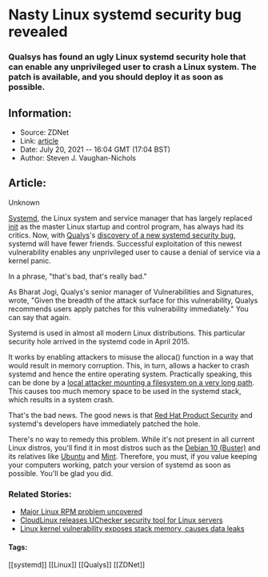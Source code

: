 # Nasty Linux systemd security bug revealed
### Qualsys has found an ugly Linux systemd security hole that can enable any unprivileged user to crash a Linux system. The patch is available, and you should deploy it as soon as possible.

## Information:
+ Source: ZDNet
+ Link: [article](https://www.zdnet.com/article/nasty-linux-systemd-security-bug-revealed/)
+ Date: July 20, 2021 -- 16:04 GMT (17:04 BST)
+ Author: Steven J. Vaughan-Nichols


## Article:
Unknown

[Systemd](https://www.freedesktop.org/wiki/Software/systemd/), the Linux system and service manager that has largely replaced [init](https://www.lifewire.com/how-to-use-the-init-command-in-linux-4066930) as the master Linux startup and control program, has always had its critics. Now, with [Qualys](https://www.qualys.com/)'s [discovery of a new systemd security bug](https://blog.qualys.com/vulnerabilities-threat-research/2021/07/20/cve-2021-33910-denial-of-service-stack-exhaustion-in-systemd-pid-1), systemd will have fewer friends. Successful exploitation of this newest vulnerability enables any unprivileged user to cause a denial of service via a kernel panic.  

In a phrase, "that's bad, that's really bad." 


As Bharat Jogi, Qualys's senior manager of Vulnerabilities and Signatures, wrote, "Given the breadth of the attack surface for this vulnerability, Qualys recommends users apply patches for this vulnerability immediately." You can say that again.  

Systemd is used in almost all modern Linux distributions. This particular security hole arrived in the systemd code in April 2015.  

It works by enabling attackers to misuse the alloca() function in a way that would result in memory corruption. This, in turn, allows a hacker to crash systemd and hence the entire operating system. Practically speaking, this can be done by a [local attacker mounting a filesystem on a very long path](https://access.redhat.com/security/cve/cve-2021-33910). This causes too much memory space to be used in the systemd stack, which results in a system crash.  

That's the bad news. The good news is that [Red Hat Product Security](https://access.redhat.com/security) and systemd's developers have immediately patched the hole.  

There's no way to remedy this problem. While it's not present in all current Linux distros, you'll find it in most distros such as the [Debian 10 (Buster)](https://www.debian.org/releases/buster/) and its relatives like [Ubuntu](https://ubuntu.com/) and [Mint](https://linuxmint.com/). Therefore, you must, if you value keeping your computers working, patch your version of systemd as soon as possible. You'll be glad you did. 

### **Related Stories:**

* [Major Linux RPM problem uncovered](https://www.zdnet.com/article/major-linux-rpm-problem-uncovered/)
* [CloudLinux releases UChecker security tool for Linux servers](https://www.zdnet.com/article/cloudlinux-releases-uchecker-security-tool-for-linux-servers/)
* [Linux kernel vulnerability exposes stack memory, causes data leaks](https://www.zdnet.com/article/linux-kernel-vulnerability-exposes-stack-memory/)





#### Tags:
[[systemd]] [[Linux]] [[Qualys]] [[ZDNet]]
